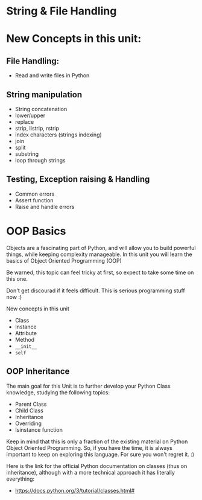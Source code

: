 # String & File Handling

# New Concepts in this unit:
## File Handling:
- Read and write files in Python
## String manipulation
- String concatenation
- lower/upper
- replace
- strip, listrip, rstrip
- index characters (strings indexing)
- join
- split
- substring
- loop through strings
## Testing, Exception raising & Handling
- Common errors
- Assert function
- Raise and handle errors



# OOP Basics 

Objects are a fascinating part of Python, and will allow you to build powerful things, while keeping complexity manageable. 
In this unit you will learn the basics of Object Oriented Programming (OOP) 

Be warned, this topic can feel tricky at first, so expect to take some time on this one. 

Don't get discourad if it feels difficult. This is serious programming stuff now :) 

New concepts in this unit
- Class 
- Instance
- Attribute 
- Method 
- `__init__`
- `self` 



## OOP Inheritance

The main goal for this Unit is to further develop your Python Class knowledge, studying the following topics:
- Parent Class
- Child Class
- Inheritance
- Overriding
- Isinstance function

Keep in mind that this is only a fraction of the existing material on Python Object Oriented Programming. 
So, if you have the time, it is always important to keep on exploring this language. For sure you won't regret it. :)

Here is the link for the official Python documentation on classes (thus on inheritance), although with a more technical approach it has literally everything:
- https://docs.python.org/3/tutorial/classes.html#